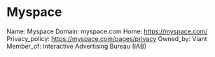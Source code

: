 
# Myspace

Name: Myspace
Domain: myspace.com
Home: https://myspace.com/
Privacy_policy: https://myspace.com/pages/privacy
Owned_by: Viant
Member_of: Interactive Advertising Bureau (IAB)

